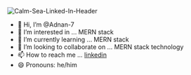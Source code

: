 <img src="https://i.ibb.co/DwcrzJm/Calm-Sea-Linked-In-Header.jpg" alt="Calm-Sea-Linked-In-Header" border="0">

- 👋 Hi, I’m @Adnan-7
- 👀 I’m interested in ... MERN stack
- 🌱 I’m currently learning ... MERN stack
- 💞️ I’m looking to collaborate on ... MERN stack technology
- 📫 How to reach me ... [linkedin](https://www.linkedin.com/in/adnan-khan-b9591615a)
- 😄 Pronouns: he/him

<!---
Adnan-7/Adnan-7 is a ✨ special ✨ repository because its `README.md` (this file) appears on your GitHub profile.
You can click the Preview link to take a look at your changes.
--->
